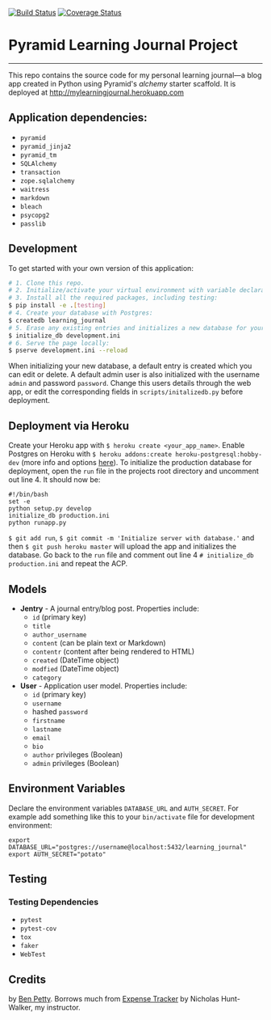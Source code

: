 [![Build Status](https://travis-ci.org/benpetty/django-imager.svg?branch=master)](https://travis-ci.org/benpetty/django-imager) [![Coverage Status](https://coveralls.io/repos/github/benpetty/Learning-Journal/badge.svg?branch=master)](https://coveralls.io/github/benpetty/Learning-Journal?branch=master)

# **Pyramid Learning Journal Project**

***

This repo contains the source code for my personal learning journal—a blog app created in Python using Pyramid's *alchemy* starter scaffold. It is deployed at http://mylearningjournal.herokuapp.com

## Application dependencies:

- `pyramid`
- `pyramid_jinja2`
- `pyramid_tm`
- `SQLAlchemy`
- `transaction`
- `zope.sqlalchemy`
- `waitress`
- `markdown`
- `bleach`
- `psycopg2`
- `passlib`

## Development

To get started with your own version of this application:
```bash
# 1. Clone this repo.
# 2. Initialize/activate your virtual environment with variable declarations.
# 3. Install all the required packages, including testing:
$ pip install -e .[testing]
# 4. Create your database with Postgres:
$ createdb learning_journal
# 5. Erase any existing entries and initializes a new database for your local environment:
$ initialize_db development.ini
# 6. Serve the page locally:
$ pserve development.ini --reload
```

When initializing your new database, a default entry is created which you can edit or delete. A default admin user is also initialized with the username `admin` and password `password`. Change this users details through the web app, or edit the corresponding fields in `scripts/initalizedb.py` before deployment.

## Deployment via Heroku

Create your Heroku app with `$ heroku create <your_app_name>`.  Enable Postgres on Heroku with `$ heroku addons:create heroku-postgresql:hobby-dev` (more info and options [here](https://devcenter.heroku.com/articles/heroku-postgresql#create-a-new-database)). To initialize the production database for deployment, open the `run` file in the projects root directory and uncomment out line 4. It should now be:

```
#!/bin/bash
set -e
python setup.py develop
initialize_db production.ini
python runapp.py
```

`$ git add run`, `$ git commit -m 'Initialize server with database.'` and then `$ git push heroku master` will upload the app and initializes the database. Go back to the `run` file and comment out line 4 `# initialize_db production.ini` and repeat the ACP.

## Models

- **Jentry** - A journal entry/blog post. Properties include: 
  - `id` (primary key)
  - `title`
  - `author_username`
  - `content` (can be plain text or Markdown)
  - `contentr` (content after being rendered to HTML)
  - `created` (DateTime object)
  - `modfied` (DateTime object)
  - `category`
- **User** - Application user model. Properties include:
  - `id` (primary key)
  - `username`
  - hashed `password`
  - `firstname`
  - `lastname`
  - `email`
  - `bio`
  - `author` privileges (Boolean)
  - `admin` privileges (Boolean)

## Environment Variables

Declare the environment variables `DATABASE_URL` and `AUTH_SECRET`. For example add something like this to your `bin/activate` file for development environment:

```
export DATABASE_URL="postgres://username@localhost:5432/learning_journal"
export AUTH_SECRET="potato"
```

## Testing

### Testing Dependencies

- `pytest`
- `pytest-cov`
- `tox`
- `faker`
- `WebTest`

## Credits

by [Ben Petty](https://github.com/benpetty). Borrows much from [Expense Tracker](https://github.com/nhuntwalker/expense_tracker) by Nicholas Hunt-Walker, my instructor.